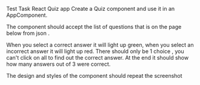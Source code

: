 Test Task React
Quiz app
Create a Quiz component and use it in an AppComponent.

The component should accept the list of questions that is on the page below from json 
<quiz questions={questions} />.

When you select a correct answer it will light up green, when you select an incorrect answer it will light up red. There should only be 1 choice , you can't click on all to find out the correct answer. At the end it should show how many answers out of 3 were correct. 

The design and styles of the component should repeat the screenshot 
